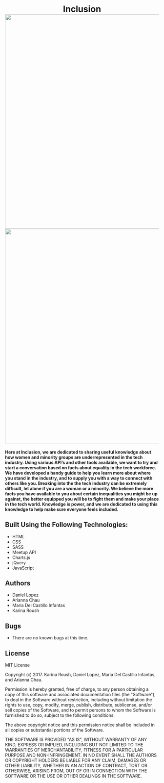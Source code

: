<h1 align="center">
  <br>
  Inclusion
  <br>
  <img src="https://github.com/DLopez6877/2017-ScoutSavvy-Internship/blob/master/assets/images/screenshot1.png?raw=true alt="screenshot" width="700">
  <br>
  <img src="https://github.com/DLopez6877/2017-ScoutSavvy-Internship/blob/master/assets/images/screenshot2.png?raw=true alt="screenshot project" width="700">
  <br>
</h1>

#### Here at Inclusion, we are dedicated to sharing useful knowledge about how women and minority groups are underrepresented in the tech industry.  Using various API’s and other tools available, we want to try and start a conversation based on facts about equality in the tech workforce. We have developed a handy guide to help you learn more about where you stand in the industry, and to supply you with a way to connect with others like you. Breaking into the the tech industry can be extremely difficult, let alone if you are a woman or a minority. We believe the more facts you have available to you about certain inequalities you might be up against, the better equipped you will be to fight them and make your place in the tech world. Knowledge is power, and we are dedicated to using this knowledge to help make sure everyone feels included.

## Built Using the Following Technologies:
* HTML
* CSS
* SASS
* Meetup API
* Charts.js
* jQuery
* JavaScript

## Authors
* Daniel Lopez
* Arianna Chau
* Maria Del Castillo Infantas
* Karina Roush

## Bugs
* There are no known bugs at this time.

## License
MIT License

Copyright (c) 2017. Karina Roush, Daniel Lopez, Maria Del Castillo Infantas, and Arianna Chau.

Permission is hereby granted, free of charge, to any person obtaining a copy
of this software and associated documentation files (the "Software"), to deal
in the Software without restriction, including without limitation the rights
to use, copy, modify, merge, publish, distribute, sublicense, and/or sell
copies of the Software, and to permit persons to whom the Software is
furnished to do so, subject to the following conditions:

The above copyright notice and this permission notice shall be included in all
copies or substantial portions of the Software.

THE SOFTWARE IS PROVIDED "AS IS", WITHOUT WARRANTY OF ANY KIND, EXPRESS OR
IMPLIED, INCLUDING BUT NOT LIMITED TO THE WARRANTIES OF MERCHANTABILITY,
FITNESS FOR A PARTICULAR PURPOSE AND NON-INFRINGEMENT. IN NO EVENT SHALL THE
AUTHORS OR COPYRIGHT HOLDERS BE LIABLE FOR ANY CLAIM, DAMAGES OR OTHER
LIABILITY, WHETHER IN AN ACTION OF CONTRACT, TORT OR OTHERWISE, ARISING FROM,
OUT OF OR IN CONNECTION WITH THE SOFTWARE OR THE USE OR OTHER DEALINGS IN THE
SOFTWARE.
